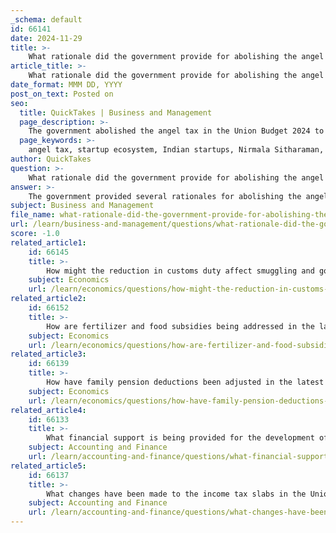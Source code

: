 ```yaml
---
_schema: default
id: 66141
date: 2024-11-29
title: >-
    What rationale did the government provide for abolishing the angel tax?
article_title: >-
    What rationale did the government provide for abolishing the angel tax?
date_format: MMM DD, YYYY
post_on_text: Posted on
seo:
  title: QuickTakes | Business and Management
  page_description: >-
    The government abolished the angel tax in the Union Budget 2024 to support the startup ecosystem, address valuation challenges, resolve issues with current tax provisions, and encourage angel investments.
  page_keywords: >-
    angel tax, startup ecosystem, Indian startups, Nirmala Sitharaman, entrepreneurial spirit, innovation, investment landscape, Foreign Direct Investment, tax provisions, capital inflow, investment challenges, economic growth, angel investments
author: QuickTakes
question: >-
    What rationale did the government provide for abolishing the angel tax?
answer: >-
    The government provided several rationales for abolishing the angel tax in the Union Budget 2024. The primary reasons include:\n\n1. **Support for Startups**: The abolition of the angel tax is aimed at bolstering the Indian startup ecosystem, enhancing the entrepreneurial spirit, and fostering innovation. Finance Minister Nirmala Sitharaman emphasized that this move is part of a broader strategy to help Indian startups thrive.\n\n2. **Issues with Current Provisions**: The existing angel tax provisions faced criticism for failing to differentiate between legitimate investments and potential money laundering activities. This lack of clarity created challenges for investors and startups alike.\n\n3. **Valuation Challenges**: There were significant issues related to the valuation methodologies used by tax officers, which often led to disputes and re-evaluations. This created uncertainty for startups, particularly in distressed situations or during corporate restructuring events like mergers and demergers.\n\n4. **Disparity with Foreign Investment Regulations**: The angel tax provisions were seen as inconsistent with the valuations prescribed under Foreign Direct Investment (FDI) regulations, further complicating the investment landscape.\n\n5. **Low Investment Levels**: Despite previous exemptions and relaxations, investment levels in the startup sector remained low, adversely impacting the ecosystem and the broader economy. The government recognized that abolishing the angel tax could stimulate fresh inflows of capital.\n\n6. **Encouragement of Angel Investments**: By removing the tax, the government aims to create a more supportive environment for angel investments, which is expected to benefit the entire startup ecosystem and position India as a global innovation hub.\n\nOverall, the abolition of the angel tax is seen as a significant step towards encouraging investment in startups and addressing the concerns that have hindered growth in this sector.
subject: Business and Management
file_name: what-rationale-did-the-government-provide-for-abolishing-the-angel-tax.md
url: /learn/business-and-management/questions/what-rationale-did-the-government-provide-for-abolishing-the-angel-tax
score: -1.0
related_article1:
    id: 66145
    title: >-
        How might the reduction in customs duty affect smuggling and government revenue?
    subject: Economics
    url: /learn/economics/questions/how-might-the-reduction-in-customs-duty-affect-smuggling-and-government-revenue
related_article2:
    id: 66152
    title: >-
        How are fertilizer and food subsidies being addressed in the latest budget?
    subject: Economics
    url: /learn/economics/questions/how-are-fertilizer-and-food-subsidies-being-addressed-in-the-latest-budget
related_article3:
    id: 66139
    title: >-
        How have family pension deductions been adjusted in the latest budget?
    subject: Economics
    url: /learn/economics/questions/how-have-family-pension-deductions-been-adjusted-in-the-latest-budget
related_article4:
    id: 66133
    title: >-
        What financial support is being provided for the development of Amaravati in Andhra Pradesh?
    subject: Accounting and Finance
    url: /learn/accounting-and-finance/questions/what-financial-support-is-being-provided-for-the-development-of-amaravati-in-andhra-pradesh
related_article5:
    id: 66137
    title: >-
        What changes have been made to the income tax slabs in the Union Budget 2024?
    subject: Accounting and Finance
    url: /learn/accounting-and-finance/questions/what-changes-have-been-made-to-the-income-tax-slabs-in-the-union-budget-2024
---
```


&nbsp;